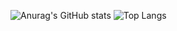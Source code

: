 ![Anurag's GitHub stats](https://github-readme-stats.vercel.app/api?username=Kangjunseok09&show_icons=true&theme=catppuccin_latte)
![Top Langs](https://github-readme-stats.vercel.app/api/top-langs/?username=anuraghazra&layout=compact)

